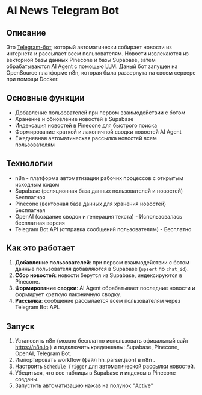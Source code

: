 # AI News Telegram Bot

## Описание
Это [Telegram-бот](https://t.me/news_parserhh_bot), который автоматически собирает новости из интернета и рассылает всем пользователям. Новости извлекаются из векторной базы данных Pinecone и базы Supabase, затем обрабатываются AI Agent с помощью LLM.
Даный бот запущен на OpenSource платформе n8n, которая была развернута на своем сервере при помощи Docker.

## Основные функции
- Добавление пользователей при первом взаимодействии с ботом
- Хранение и обновление новостей в Supabase
- Индексация новостей в Pinecone для быстрого поиска
- Формирование краткой и лаконичной сводки новостей AI Agent
- Ежедневная автоматическая рассылка новостей всем пользователям

## Технологии
- n8n - платформа автоматизации рабочих процессов с открытым исходным кодом
- Supabase (реляционная база данных пользователей и новостей) Бесплатная
- Pinecone (векторная база данных для хранения новостей) Бесплатная
- OpenAI (создание сводок и генерация текста) - Использовалась бесплатная версия
- Telegram Bot API (отправка сообщений пользователям) - Бесплатно

## Как это работает
1. **Добавление пользователей**: при первом взаимодействии с ботом данные пользователя добавляются в Supabase (`upsert` по `chat_id`).
2. **Сбор новостей**: новости берутся из Supabase, индексируются в Pinecone.
3. **Формирование сводки**: AI Agent обрабатывает последние новости и формирует краткую лаконичную сводку.
4. **Рассылка**: сообщение рассылается всем пользователям через Telegram Bot API.

## Запуск
1. Установить n8n (можно бесплатно использовать офицальный сайт https://n8n.io ) и подключить креденшалы: Supabase, Pinecone, OpenAI, Telegram Bot.
2. Импортировать workflow (файл hh_parser.json) в n8n .
3. Настроить `Schedule Trigger` для автоматической рассылки новостей.
4. Убедиться, что все таблицы в Supabase и индексы в Pinecone созданы.
5. Запустить автоматизацию нажав на полунок "Active"
